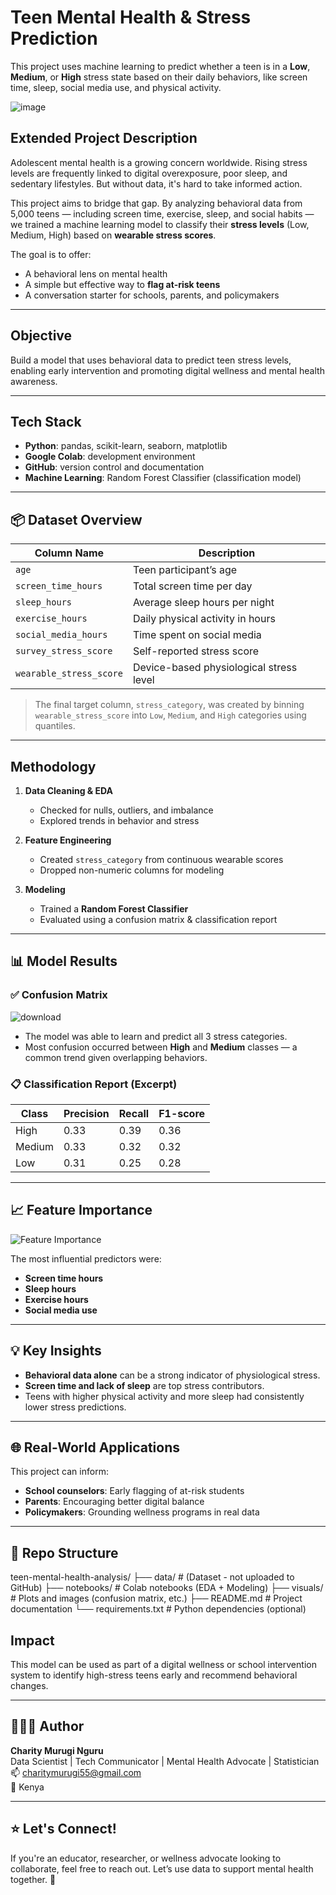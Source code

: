 
#  Teen Mental Health & Stress Prediction

This project uses machine learning to predict whether a teen is in a **Low**, **Medium**, or **High** stress state based on their daily behaviors, like screen time, sleep, social media use, and physical activity.


![image](https://github.com/user-attachments/assets/bd5253fe-6d6b-4f3d-8124-4e8642ac1a2c)



##  Extended Project Description

Adolescent mental health is a growing concern worldwide. Rising stress levels are frequently linked to digital overexposure, poor sleep, and sedentary lifestyles. But without data, it's hard to take informed action.

This project aims to bridge that gap. By analyzing behavioral data from 5,000 teens — including screen time, exercise, sleep, and social habits — we trained a machine learning model to classify their **stress levels** (Low, Medium, High) based on **wearable stress scores**.

The goal is to offer:
- A behavioral lens on mental health
- A simple but effective way to **flag at-risk teens**
- A conversation starter for schools, parents, and policymakers

---

##  Objective

Build a model that uses behavioral data to predict teen stress levels, enabling early intervention and promoting digital wellness and mental health awareness.

---

##  Tech Stack

- **Python**: pandas, scikit-learn, seaborn, matplotlib
- **Google Colab**: development environment
- **GitHub**: version control and documentation
- **Machine Learning**: Random Forest Classifier (classification model)

---

## 📦 Dataset Overview

| Column Name            | Description                                   |
|------------------------|-----------------------------------------------|
| `age`                  | Teen participant’s age                        |
| `screen_time_hours`    | Total screen time per day                     |
| `sleep_hours`          | Average sleep hours per night                 |
| `exercise_hours`       | Daily physical activity in hours              |
| `social_media_hours`   | Time spent on social media                    |
| `survey_stress_score`  | Self-reported stress score                    |
| `wearable_stress_score`| Device-based physiological stress level       |

> The final target column, `stress_category`, was created by binning `wearable_stress_score` into `Low`, `Medium`, and `High` categories using quantiles.

---

##  Methodology

1. **Data Cleaning & EDA**
   - Checked for nulls, outliers, and imbalance
   - Explored trends in behavior and stress

2. **Feature Engineering**
   - Created `stress_category` from continuous wearable scores
   - Dropped non-numeric columns for modeling

3. **Modeling**
   - Trained a **Random Forest Classifier**
   - Evaluated using a confusion matrix & classification report

---

## 📊 Model Results

### ✅ Confusion Matrix


![download](https://github.com/user-attachments/assets/421c38db-0e81-447d-a9ef-a90fa471341b)


- The model was able to learn and predict all 3 stress categories.
- Most confusion occurred between **High** and **Medium** classes — a common trend given overlapping behaviors.

### 📋 Classification Report (Excerpt)

| Class   | Precision | Recall | F1-score |
|---------|-----------|--------|----------|
| High    | 0.33      | 0.39   | 0.36     |
| Medium  | 0.33      | 0.32   | 0.32     |
| Low     | 0.31      | 0.25   | 0.28     |

---

## 📈 Feature Importance

![Feature Importance](visuals/feature_importance.png)

The most influential predictors were:
- **Screen time hours**
- **Sleep hours**
- **Exercise hours**
- **Social media use**

---

## 💡 Key Insights

- **Behavioral data alone** can be a strong indicator of physiological stress.
- **Screen time and lack of sleep** are top stress contributors.
- Teens with higher physical activity and more sleep had consistently lower stress predictions.

---

## 🌐 Real-World Applications

This project can inform:
- **School counselors**: Early flagging of at-risk students
- **Parents**: Encouraging better digital balance
- **Policymakers**: Grounding wellness programs in real data

---

## 📁 Repo Structure



teen-mental-health-analysis/
├── data/ # (Dataset - not uploaded to GitHub)
├── notebooks/ # Colab notebooks (EDA + Modeling)
├── visuals/ # Plots and images (confusion matrix, etc.)
├── README.md # Project documentation
└── requirements.txt # Python dependencies (optional)

##  Impact

This model can be used as part of a digital wellness or school intervention system to identify high-stress teens early and recommend behavioral changes.

---

## 👩🏾‍💻 Author

**Charity Murugi Nguru**  
Data Scientist | Tech Communicator | Mental Health Advocate | Statistician  
📫 charitymurugi55@gmail.com  
📍 Kenya

---

## ⭐️ Let's Connect!

If you're an educator, researcher, or wellness advocate looking to collaborate, feel free to reach out. Let’s use data to support mental health together. 🌿
